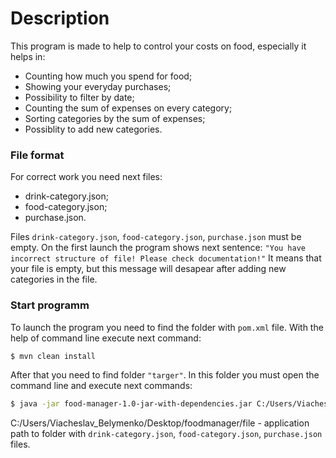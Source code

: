 # Description
This program is made to help to control your costs on food, especially it helps in:
- Counting how much you spend for food;
- Showing your everyday purchases;
- Possibility to filter by date;
- Counting the sum of expenses on every category;
- Sorting categories by the sum of expenses;
- Possiblity to add new categories.

### File format

For correct work you need next files:
- drink-category.json;
- food-category.json;
- purchase.json.

Files `drink-category.json`, `food-category.json`, `purchase.json` must be empty.
On the first launch the program shows next sentence: `"You have incorrect structure of file! Please check documentation!"`
It means that your file is empty, but this message will desapear after adding new categories in the file.

### Start programm

To launch the program you need to find the folder with `pom.xml` file.
With the help of command line execute next command: 
```sh
$ mvn clean install
```
After that you need to find folder `"targer"`.
In this folder you must open the command line and execute next commands:

```sh
$ java -jar food-manager-1.0-jar-with-dependencies.jar C:/Users/Viacheslav_Belymenko/Desktop/foodmanager/file
```
C:/Users/Viacheslav_Belymenko/Desktop/foodmanager/file - application path to folder with `drink-category.json`, `food-category.json`, `purchase.json` files.
